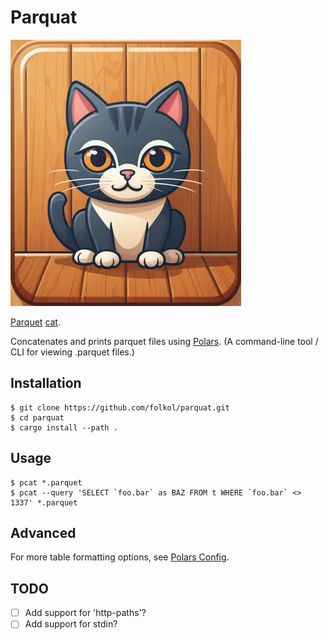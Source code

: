 # Parquat

![parquat icon, a cat sitting on a parquet floor](parquat.png)

[Parquet](https://parquet.apache.org) [cat](https://pubs.opengroup.org/onlinepubs/9699919799/utilities/cat.html).

Concatenates and prints parquet files using [Polars](https://docs.rs/polars/latest/polars/). (A command-line tool / CLI for viewing .parquet files.)

## Installation

```
$ git clone https://github.com/folkol/parquat.git
$ cd parquat
$ cargo install --path .
```

## Usage

```
$ pcat *.parquet
$ pcat --query 'SELECT `foo.bar` as BAZ FROM t WHERE `foo.bar` <> 1337' *.parquet
```

## Advanced

For more table formatting options, see [Polars Config](https://docs.rs/polars/latest/polars/#config-with-env-vars).

## TODO

- [ ] Add support for 'http-paths'?
- [ ] Add support for stdin?
